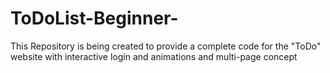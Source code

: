 # ToDoList-Beginner-
This Repository is being created to provide a complete code for the "ToDo" website with interactive login and animations and multi-page concept

